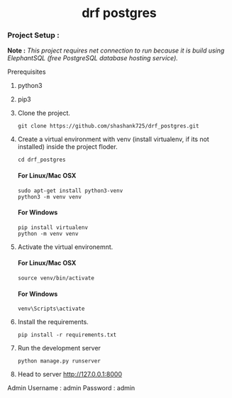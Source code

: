 <h1 align="center">drf postgres

### Project Setup :

**Note :** *This project requires net connection to run because it is build using ElephantSQL (free PostgreSQL database hosting service).*
  
Prerequisites
1. python3
2. pip3


3. Clone the project.

    ```shell
    git clone https://github.com/shashank725/drf_postgres.git
    ```
    

4. Create a virtual environment with venv (install virtualenv, if its not installed) inside the project floder.
  
    ```shell
    cd drf_postgres
    ```
  
   #### For Linux/Mac OSX
    ```shell
    sudo apt-get install python3-venv
    python3 -m venv venv
    ```
  
   #### For Windows
    ```shell
    pip install virtualenv
    python -m venv venv
    ```


5. Activate the virtual environemnt.

    #### For Linux/Mac OSX
    ```shell
    source venv/bin/activate

    ```

    #### For Windows
    ```shell
    venv\Scripts\activate

    ```
   
6. Install the requirements.

    ```shell
    pip install -r requirements.txt
    ```
 

7. Run the development server

    ```
    python manage.py runserver

    ```
  
8. Head to server http://127.0.0.1:8000
  
  Admin
  Username : admin
  Password : admin
